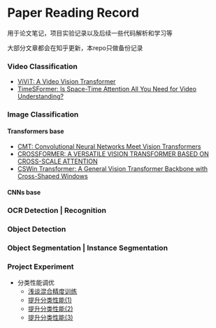 # Paper Reading Record 

用于论文笔记，项目实验记录以及后续一些代码解析和学习等

大部分文章都会在知乎更新，本repo只做备份记录

### Video Classification
- [ViViT: A Video Vision Transformer](Video/ViViT.MD)
- [TimeSFormer: Is Space-Time Attention All You Need for Video Understanding?](Video/TimeSFormer.MD)


### Image Classification

#### Transformers base
- [CMT: Convolutional Neural Networks Meet Vision Transformers](Image/Transformer/cmt.md)
- [CROSSFORMER: A VERSATILE VISION TRANSFORMER BASED ON CROSS-SCALE ATTENTION](Image/Transformer/crossformers.md)
- [CSWin Transformer: A General Vision Transformer Backbone with Cross-Shaped Windows](Image/Transformer/cswin.md)

#### CNNs base


### OCR Detection | Recognition
### Object Detection 
### Object Segmentation | Instance Segmentation

### Project Experiment
- 分类性能调优
    - [浅谈混合精度训练](Project/分类性能调优/浅谈混合精度训练imagenet.md)
    - [提升分类性能(1)](Project/分类性能调优/如何让你的分类性能提升之LARS.MD)
    - [提升分类性能(2)](Project/分类性能调优/提升分类性能之bag_of_tricks.MD)
    - [提升分类性能(3)](Project/分类性能调优/提升分类性能之优化调参.MD)
    
